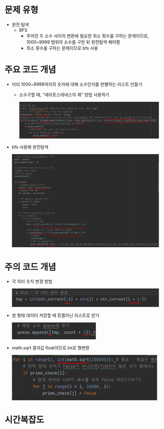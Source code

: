 # 문제 유형
- 완전 탐색
  - BFS
    - 주어진 두 소수 사이의 변환에 필요한 최소 횟수를 구하는 문제이므로, 1000~9999 범위의 소수를 구한 뒤 완전탐색 해야함
    - 최소 횟수를 구하는 문제이므로 bfs 사용

# 주요 코드 개념
- 미리 1000~9999까지의 숫자에 대해 소수인지를 판별하는 리스트 만들기
  - 소수구할 때, "에라토스테네스의 체" 방법 사용하기
  
    ![img.png](../../../이미지/소수경로_5.png)
  
- bfs 사용해 완전탐색

  ![img_1.png](../../../이미지/소수경로_2.png)

# 주의 코드 개념
- 각 자리 숫자 변경 방법

  ![img_2.png](../../../이미지/소수경로_3.png)

- 쌍 형태 데이터 저장할 때 튜플아닌 리스트로 받기

  ![img_3.png](../../../이미지/소수경로_4.png)

- math.sqrt 결과값 float이므로 int로 형변환 

  ![img_1.png](../../../이미지/소수경로_6.png)

# 시간복잡도